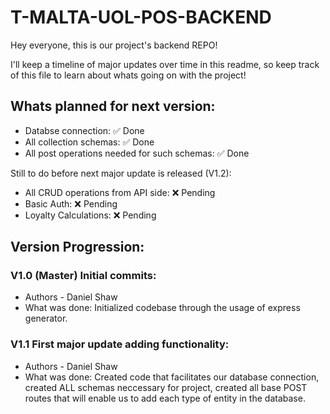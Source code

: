 # T-MALTA-UOL-POS-BACKEND

Hey everyone, this is our project's backend REPO!

I'll keep a timeline of major updates over time in this readme, so keep track of this file to learn about whats going on with the project!

## Whats planned for next version:
  - Databse connection: ✅ Done
  - All collection schemas: ✅ Done
  - All post operations needed for such schemas: ✅ Done

Still to do before next major update is released (V1.2):
  - All CRUD operations from API side: ❌ Pending
  - Basic Auth: ❌ Pending
  - Loyalty Calculations: ❌ Pending

## Version Progression:

### V1.0 (Master) Initial commits:
- Authors - Daniel Shaw
- What was done: Initialized codebase through the usage of express generator.

### V1.1 First major update adding functionality:
- Authors - Daniel Shaw
- What was done: Created code that facilitates our database connection, created ALL schemas neccessary for project, created all base POST routes that
will enable us to add each type of entity in the database.
